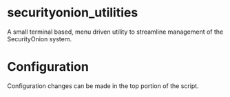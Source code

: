 # securityonion_utilities
A small terminal based, menu driven utility to streamline management of the SecurityOnion system.

# Configuration
Configuration changes can be made in the top portion of the script.

